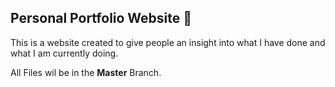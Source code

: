 ## Personal Portfolio Website 🪪

This is a website created to give people an insight into what I have done and what I am currently doing.

All Files wil be in the **Master** Branch.
